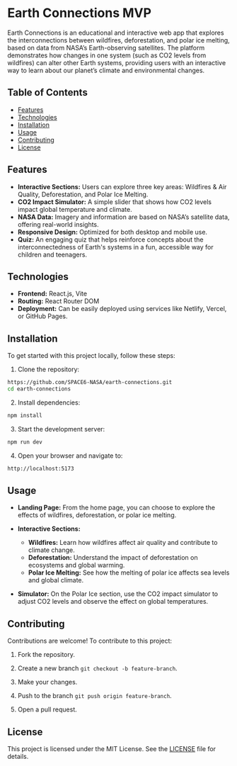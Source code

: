 
# Earth Connections MVP

Earth Connections is an educational and interactive web app that explores the interconnections between wildfires, deforestation, and polar ice melting, based on data from NASA’s Earth-observing satellites. The platform demonstrates how changes in one system (such as CO2 levels from wildfires) can alter other Earth systems, providing users with an interactive way to learn about our planet’s climate and environmental changes.


## Table of Contents

- [Features](#features)
- [Technologies](#technologies)
- [Installation](#installation)
- [Usage](#usage)
- [Contributing](#contributing)
- [License](#license)
 
## Features

- **Interactive Sections:** Users can explore three key areas: Wildfires & Air Quality, Deforestation, and Polar Ice Melting.
- **CO2 Impact Simulator:** A simple slider that shows how CO2 levels impact global temperature and climate.
- **NASA Data:** Imagery and information are based on NASA’s satellite data, offering real-world insights.
- **Responsive Design:** Optimized for both desktop and mobile use.
- **Quiz:** An engaging quiz that helps reinforce concepts about the interconnectedness of Earth's systems in a fun, accessible way for children and teenagers.



## Technologies

- **Frontend:** React.js, Vite
- **Routing:** React Router DOM
- **Deployment:** Can be easily deployed using services like Netlify, Vercel, or GitHub Pages.


## Installation

To get started with this project locally, follow these steps:

1. Clone the repository:

```bash
https://github.com/SPACE6-NASA/earth-connections.git  
cd earth-connections
```

2. Install dependencies:

```bash
npm install

```

3. Start the development server:

```bash
npm run dev

```
4. Open your browser and navigate to:

```bash
http://localhost:5173

```

    
## Usage

- **Landing Page:** From the home page, you can choose to explore the effects of wildfires, deforestation, or polar ice melting.

- **Interactive Sections:**
    - **Wildfires:** Learn how wildfires affect air quality and contribute to climate change.
    - **Deforestation:** Understand the impact of deforestation on ecosystems and global warming.
    - **Polar Ice Melting:** See how the melting of polar ice affects sea levels and global climate.
- **Simulator:** On the Polar Ice section, use the CO2 impact simulator to adjust CO2 levels and observe the effect on global temperatures.

## Contributing

Contributions are welcome! To contribute to this project:

1. Fork the repository.

2. Create a new branch `git checkout -b feature-branch`.

3. Make your changes.

4. Push to the branch `git push origin feature-branch`.

5. Open a pull request.

## License

This project is licensed under the MIT License. See the [LICENSE](https://choosealicense.com/licenses/mit/) file for details.

